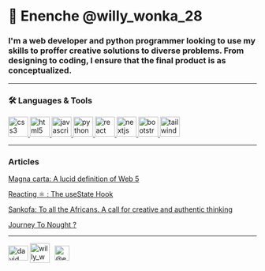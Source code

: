 <h1 align="left">🎩 Enenche @willy_wonka_28</h1>
<h3 align="left">I'm a web developer and python programmer looking to use my skills to proffer creative solutions to diverse problems. From designing to coding, I ensure that the final product is as conceptualized.</h3>
<hr>
<h3 align="left">🛠️ Languages & Tools</h3>
<p align="left"> 
  <a href="https://www.w3schools.com/css/" target="_blank" rel="noreferrer">
  <img src="https://img.icons8.com/color/48/000000/css3.png" alt="css3" height="40" />
  </a>
<a href="https://www.w3.org/html/" target="_blank" rel="noreferrer">
  <img src="https://img.icons8.com/color/48/000000/html-5--v1.png" alt="html5" height="40" />
</a>
<a href="https://developer.mozilla.org/en-US/docs/Web/JavaScript" target="_blank" rel="noreferrer">
  <img src="https://img.icons8.com/color/48/000000/javascript--v1.png" alt="javascript" height="40" />
</a>
<a href="https://www.python.org" target="_blank" rel="noreferrer">
  <img src="https://img.icons8.com/color/48/000000/python--v1.png" alt="python" height="40" />
</a>
<a href="https://reactjs.org/" target="_blank" rel="noreferrer">
  <img src="https://img.icons8.com/plasticine/100/000000/react.png" alt="react" height="40" />
</a>
  <a href="https://nextjs.org/" target="_blank" rel="noreferrer">
  <img src="https://img.icons8.com/?size=100&id=yUdJlcKanVbh&format=png&color=000000" alt="nextjs" height="40" />
</a>
<a href="https://getbootstrap.com" target="_blank" rel="noreferrer">
  <img src="https://img.icons8.com/?size=100&id=PndQWK6M1Hjo&format=png&color=000000" alt="bootstrap" height="40" />
</a>
  <a href="https://tailwindcss.com/" target="_blank" rel="noreferrer">
  <img src="https://img.icons8.com/?size=100&id=CIAZz2CYc6Kc&format=png&color=000000" alt="tailwind" height="40" />
</a>
</p>
<hr>
<h3 align="left">Articles</h3>
<div align="left"> 
 <a href="https://willywonka28.hashnode.dev/magna-carta-a-lucid-definition-of-web-5"><p>Magna carta: A lucid definition of Web 5</p></a>
  <a href=https://willywonka28.hashnode.dev/reacting-usestate><p>Reacting ⚛️ : The useState Hook</p></a>
  <a href="https://willywonka28.hashnode.dev/sankofa-to-all-the-africans"><p>Sankofa: To all the Africans. A call for creative and authentic thinking</p></a>
  <a href="https://willywonka28.hashnode.dev/journey-to-nought"><p>Journey To Nought ?</p></a>
</div>
<hr>
<p align="left">
<a href="https://linkedin.com/in/david-adole-887057304" target="_blank"><img align="center" src="https://raw.githubusercontent.com/rahuldkjain/github-profile-readme-generator/master/src/images/icons/Social/linked-in-alt.svg" alt="david adole" height="30" width="40" /></a>
<a href="https://x.com/willy_wonka_28" target="_blank"><img align="center" src="https://img.icons8.com/?size=100&id=phOKFKYpe00C&format=png&color=000000" alt="willy_wonkak_28" height="40" width="40" /></a>
<a><img src="https://img.icons8.com/?size=100&id=37375&format=png&color=000000" height="2" width="2"></a>
<a href="https://hashnode.com/@enenche" target="_blank"><img align="center" src="https://img.icons8.com/?size=100&id=HnB8zGOh5xgd&format=png&color=000000" alt="@enenche" height="30" width="30" /></a>
</p>
